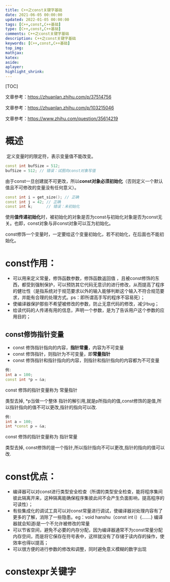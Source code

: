 ```yaml
---
title: C++之const关键字基础
date: 2021-06-05 00:00:00
updated: 2022-01-05 00:00:00
tags: [C++,const,C++基础]
type: [C++,const,C++基础]
comments: C++之const关键字基础
description: C++之const关键字基础
keywords: [C++,const,C++基础]
top_img:
mathjax:
katex:
aside:
aplayer:
highlight_shrink:
---
```


[TOC]


文章参考：https://zhuanlan.zhihu.com/p/37514756

文章参考：https://zhuanlan.zhihu.com/p/103215046

文章参考：https://www.zhihu.com/question/35614219

# 概述

​		定义变量时的限定符，表示变量值不能改变。

```c++
const int bufSize = 512;
bufSize = 512; // 错误：试图向const对象写值
```

​		由于const一旦创建就不可更改，所以**const对象必须初始化**（否则定义一个默认值且不可修改的变量没有任何意义）。

```c++
const int i = get_size(); // 正确
const int j = 42; // 正确
const int k;      // 错误：未初始化
```

使用**值传递初始化**时，被初始化的对象是否为const与初始化对象是否为const无关。也即，const对象与非const对象可以互为初始化。

const修饰一个变量时，一定要给这个变量初始化，若不初始化，在后面也不能初始化。



# **const作用**：

- 可以用来定义常量，修饰函数参数，修饰函数返回值 ，且被const修饰的东西，都受到强制保护，可以预防其它代码无意识的进行修改，从而提高了程序的健壮性（是指系统对于规范要求以外的输入能够判断这个输入不符合规范要求，并能有合理的处理方式。ps：即所谓高手写的程序不容易死）；
- 使编译器保护那些不希望被修改的参数，防止无意代码的修改，减少bug；
- 给读代码的人传递有用的信息，声明一个参数，是为了告诉用户这个参数的应用目的；

## const修饰指针变量

- const 修饰指针指向的内容，**指针常量**，内容为不可变量
- const 修饰指针，则指针为不可变量，即**常量指针**
- const 修饰指针和指针指向的内容，则指针和指针指向的内容都为不可变量

```c++
例:
int a = 100;
const int *p = &a;
```

const 修饰的指针变量称为 常量指针

类型去掉, *p当做一个整体 指针的解引用,就是p所指向的值,const修饰的是值,所以指针指向的值不可以更改,指针的指向可以改.

```c++
例:
int a = 100;
int *const p = &a;
```

const 修饰的指针变量称为 指针常量

类型去掉, const修饰的是一个指针,所以指针指向不可以更改,指针的指向的值可以改.



# **const优点**：

- 编译器可以对const进行类型安全检查（所谓的类型安全检查，能将程序集间彼此隔离开来，这种隔离能确保程序集彼此间不会产生负面影响，提高程序的可读性）；
- 有些集成化的调试工具可以对const常量进行调试，使编译器对处理内容有了更多的了解，消除了一些隐患。eg：void hanshu（const int i）{.......}  编译器就会知道i是一个不允许被修改的常量
- 可以节省空间，避免不必要的内存分配，因为编译器通常不为const常量分配内存空间，而是将它保存在符号表中，这样就没有了存储于读内存的操作，使效率也得以提高；
- 可以很方便的进行参数的修改和调整，同时避免意义模糊的数字出现





# constexpr关键字
